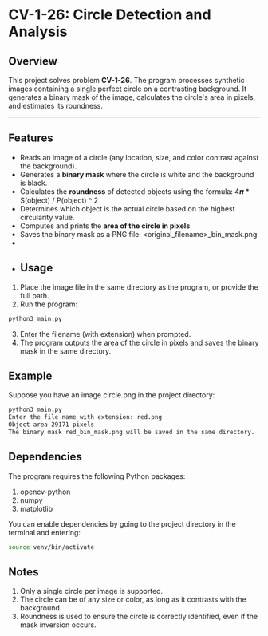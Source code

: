 # CV-1-26: Circle Detection and Analysis

## Overview

This project solves problem **CV-1-26**. The program processes synthetic images containing a single perfect circle on a contrasting background. It generates a binary mask of the image, calculates the circle's area in pixels, and estimates its roundness.

---

## Features

- Reads an image of a circle (any location, size, and color contrast against the background).  
- Generates a **binary mask** where the circle is white and the background is black.  
- Calculates the **roundness** of detected objects using the formula: 4𝝅 * S(object) / P(object) ^ 2
- Determines which object is the actual circle based on the highest circularity value.  
- Computes and prints the **area of the circle in pixels**.  
- Saves the binary mask as a PNG file: <original_filename>_bin_mask.png
- 
- ## Usage
1. Place the image file in the same directory as the program, or provide the full path.  
2. Run the program:  

```bash
python3 main.py
```
3. Enter the filename (with extension) when prompted.
4. The program outputs the area of the circle in pixels and saves the binary mask in the same directory.
## Example
Suppose you have an image circle.png in the project directory:
```bash
python3 main.py
Enter the file name with extension: red.png
Object area 29171 pixels
The binary mask red_bin_mask.png will be saved in the same directory.
```
## Dependencies
The program requires the following Python packages:
1. opencv-python
2. numpy
3. matplotlib

You can enable dependencies by going to the project directory in the terminal and entering:
```bash
source venv/bin/activate
```
## Notes
1. Only a single circle per image is supported.
2. The circle can be of any size or color, as long as it contrasts with the background.
3. Roundness is used to ensure the circle is correctly identified, even if the mask inversion occurs.
